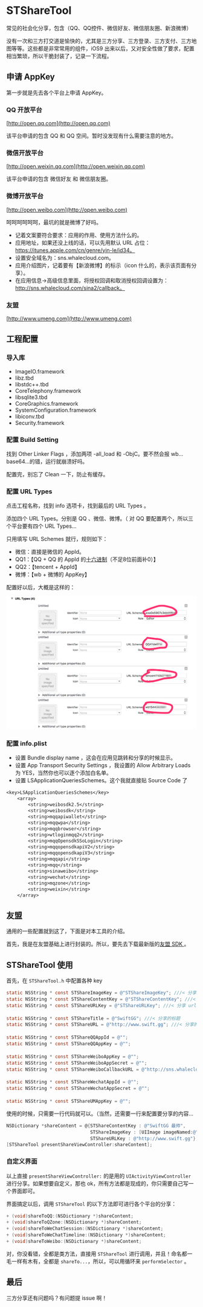 # STShareTool

常见的社会化分享，包含（QQ、QQ控件、微信好友、微信朋友圈、新浪微博）

没有一次和三方打交道是愉快的，尤其是三方分享、三方登录、三方支付、三方地图等等。这些都是非常常用的组件，iOS9 出来以后，又对安全性做了要求，配置相当繁琐，所以干脆封装了，记录一下流程。

## 申请 AppKey

第一步就是先去各个平台上申请 AppKey。

### QQ 开放平台

[http://open.qq.com](http://open.qq.com)

该平台申请的包含 QQ 和 QQ 空间。暂时没发现有什么需要注意的地方。

### 微信开放平台

[http://open.weixin.qq.com](http://open.weixin.qq.com)

该平台申请的包含 微信好友 和 微信朋友圈。

### 微博开放平台

[http://open.weibo.com](http://open.weibo.com)

呵呵呵呵呵呵，最坑的就是微博了好吗。

-   记着文案要符合要求：应用的作用、使用方法什么的。
-   应用地址，如果还没上线的话，可以先用默认 URL 占位：https://itunes.apple.com/cn/genre/yin-le/id34。
-   设置安全域名为：sns.whalecloud.com。
-   应用介绍图片，记着要有【新浪微博】的标示（icon 什么的，表示该页面有分享）。
-   在应用信息->高级信息里面，将授权回调和取消授权回调设置为：http://sns.whalecloud.com/sina2/callback。

### 友盟

[http://www.umeng.com](http://www.umeng.com)

## 工程配置

### 导入库

-   ImageIO.framework
-   libz.tbd
-   libstdc++.tbd
-   CoreTelephony.framework
-   libsqlite3.tbd
-   CoreGraphics.framework
-   SystemConfiguration.framework
-   libiconv.tbd
-   Security.framework

### 配置 Build Setting

找到 Other Linker Flags ，添加两项 -all_load 和 -ObjC。要不然会报 wb…base64...的错，运行就崩溃好吗。

配置完，别忘了 Clean 一下，防止有缓存。

### 配置 URL Types

点击工程名称，找到 info 选项卡，找到最后的 URL Types 。

添加四个 URL Types。分别是 QQ 、微信、微博。（ 对 QQ 要配置两个，所以三个平台要有四个 URL Types...

只用填写 URL Schemes 就行，规则如下：

-   微信：直接是微信的 AppId。
-   QQ1：【QQ + QQ 的 AppId 的[十六进制](http://tool.oschina.net/hexconvert/)（不足8位前面补0）】
-   QQ2：【tencent + AppId】
-   微博：【wb + 微博的 AppKey】

配置好以后，大概是这样的：

![](./images/1.png)

### 配置 info.plist

-   设置 Bundle display name ，这会在应用见跳转和分享的时候显示。
-   设置 App Transport Security Settings ，我设置的 Allow Arbitrary Loads 为 YES，当然你也可以逐个添加白名单。
-   设置 LSApplicationQueriesSchemes。这个我就直接贴 Source Code 了

``` 
<key>LSApplicationQueriesSchemes</key>
	<array>
		<string>weibosdk2.5</string>
		<string>weibosdk</string>
		<string>mqqapiwallet</string>
		<string>mqqwpa</string>
		<string>mqqbrowser</string>
		<string>wtloginmqq2</string>
		<string>mqqOpensdkSSoLogin</string>
		<string>mqqopensdkapiV2</string>
		<string>mqqopensdkapiV3</string>
		<string>mqqapi</string>
		<string>mqq</string>
		<string>sinaweibo</string>
		<string>wechat</string>
		<string>mqzone</string>
		<string>weixin</string>
	</array>
```

## 友盟

通用的一些配置就到这了，下面是对本工具的介绍。

首先，我是在友盟基础上进行封装的。所以，要先去下载最新版的[友盟 SDK ](http://dev.umeng.com/social/ios/sdk-download)。

## STShareTool 使用

首先，在 `STShareTool.h` 中配置各种 key

``` objective-c
static NSString * const STShareImageKey = @"STShareImageKey"; ///< 分享图片的 key （传入的是字典，所以这个作为key）（image 是 UIImage）
static NSString * const STShareContentKey = @"STShareContentKey"; ///< 分享内容的 key （content 是 NSString 的）
static NSString * const STShareURLKey = @"STShareURLKey"; ///< 分享 url 的 key （url 是 NSString 的）

static NSString * const STShareTitle = @"SwiftGG"; ///< 分享的标题
static NSString * const STShareURL = @"http://www.swift.gg"; ///< 分享的url，实际没用到，写在这占位

static NSString * const STShareQQAppId = @"";
static NSString * const STShareQQAppKey = @"";

static NSString * const STShareWeiboAppKey = @"";
static NSString * const STShareWeiboAppSecret = @"";
static NSString * const STShareWeiboCallbackURL = @"http://sns.whalecloud.com/sina2/callback"; ///< 微博回调的 url，就是微博申请高级信息里面那个

static NSString * const STShareWechatAppId = @"";
static NSString * const STShareWechatAppSecret = @"";

static NSString * const STShareUMAppKey = @"";
```

使用的时候，只需要一行代码就可以。（当然，还需要一行来配置要分享的内容...

``` objective-c
NSDictionary *shareContent = @{STShareContentKey : @"SwiftGG 最帅",
                               STShareImageKey : [UIImage imageNamed:@"60"],
                               STShareURLKey : @"http://www.swift.gg"};
[STShareTool presentShareViewController:shareContent];
```

### 自定义界面

以上直接 `presentShareViewController:` 的是用的 `UIActivityViewController` 进行分享。如果想要自定义，那也 ok，所有方法都是现成的，你只需要自己写一个界面即可。

界面搞定以后，调用 `STShareTool` 的以下方法即可进行各个平台的分享：

``` objective-c
+ (void)shareToQQ:(NSDictionary *)shareContent;
+ (void)shareToQZone:(NSDictionary *)shareContent;
+ (void)shareToWeChatSession:(NSDictionary *)shareContent;
+ (void)shareToWeChatTimeline:(NSDictionary *)shareContent;
+ (void)shareToWeibo:(NSDictionary *)shareContent;
```

对，你没看错，全都是类方法，直接用 `STShareTool` 进行调用，并且！命名都一毛一样有木有，全都是 `shareTo...`，所以，可以用循环来 `performSelector` 。

## 最后

三方分享还有问题吗？有问题提 issue 啊！